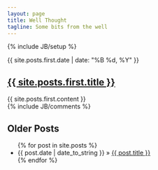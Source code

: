 ```yaml
---
layout: page
title: Well Thought
tagline: Some bits from the well
---
```

{% include JB/setup %}

<article>
  <time datetime="{{ site.posts.first.date | xmlschema }}">{{ site.posts.first.date | date: "%B %d, %Y" }}</time>
  <h2><a href="{{ site.posts.first.url }}">{{ site.posts.first.title }}</a></h2>
  {{ site.posts.first.content }}
</article>
  
<div class="comments">
 {% include JB/comments %}
</div> 

<h2> Older Posts </h2>
<ul class="posts">
  {% for post in site.posts %}
    <li><span>{{ post.date | date_to_string }}</span> &raquo; <a href="{{ BASE_PATH }}{{ post.url }}">{{ post.title }}</a></li>
  {% endfor %}
</ul>